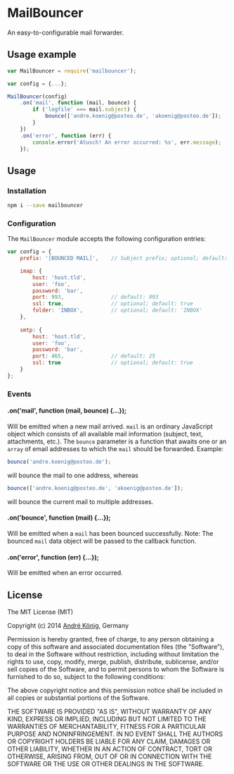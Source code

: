 # MailBouncer

An easy-to-configurable mail forwarder.

## Usage example

```javascript
var MailBouncer = require('mailbouncer');

var config = {...};

MailBouncer(config)
    .on('mail', function (mail, bounce) {
        if ('logfile' === mail.subject) {
            bounce(['andre.koenig@posteo.de', 'akoenig@posteo.de']);
        }
    })
    .on('error', function (err) {
        console.error('Atusch! An error occurred: %s', err.message);
    });
```

## Usage

### Installation

```sh
npm i --save mailbouncer
```

### Configuration

The `MailBouncer` module accepts the following configuration entries:

```javascript
var config = {
    prefix: '[BOUNCED MAIL]',    // Subject prefix; optional; default: '[FORWARDED]'

    imap: {
        host: 'host.tld',
        user: 'foo',
        password: 'bar',
        port: 993,               // default: 993
        ssl: true,               // optional; default: true
        folder: 'INBOX',         // optional; default: 'INBOX'
    },
    
    smtp: {
        host: 'host.tld',
        user: 'foo',
        password: 'bar',
        port: 465,               // default: 25
        ssl: true                // optional; default: true
    }
};
```

### Events

#### .on('mail', function (mail, bounce) {...});

Will be emitted when a new mail arrived. `mail` is an ordinary JavaScript object which consists of all available mail information (subject, text, attachments, etc.). The `bounce` parameter is a function that awaits one or an `array` of email addresses to which the `mail` should be forwarded. Example:

```javascript
bounce('andre.koenig@posteo.de');
```

will bounce the mail to one address, whereas

```javascript
bounce(['andre.koenig@posteo.de', 'akoenig@posteo.de']);
```

will bounce the current mail to multiple addresses.

#### .on('bounce', function (mail) {...});

Will be emitted when a `mail` has been bounced successfully. Note: The bounced `mail` data object will be passed to the callback function.

#### .on('error', function (err) {...});

Will be emitted when an error occurred.

## License

The MIT License (MIT)

Copyright (c) 2014 [André König](http://andrekoenig.info), Germany

Permission is hereby granted, free of charge, to any person obtaining a copy
of this software and associated documentation files (the "Software"), to deal
in the Software without restriction, including without limitation the rights
to use, copy, modify, merge, publish, distribute, sublicense, and/or sell
copies of the Software, and to permit persons to whom the Software is
furnished to do so, subject to the following conditions:

The above copyright notice and this permission notice shall be included in
all copies or substantial portions of the Software.

THE SOFTWARE IS PROVIDED "AS IS", WITHOUT WARRANTY OF ANY KIND, EXPRESS OR
IMPLIED, INCLUDING BUT NOT LIMITED TO THE WARRANTIES OF MERCHANTABILITY,
FITNESS FOR A PARTICULAR PURPOSE AND NONINFRINGEMENT. IN NO EVENT SHALL THE
AUTHORS OR COPYRIGHT HOLDERS BE LIABLE FOR ANY CLAIM, DAMAGES OR OTHER
LIABILITY, WHETHER IN AN ACTION OF CONTRACT, TORT OR OTHERWISE, ARISING FROM,
OUT OF OR IN CONNECTION WITH THE SOFTWARE OR THE USE OR OTHER DEALINGS IN
THE SOFTWARE.
